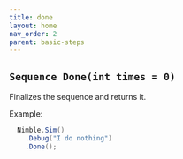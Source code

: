 ```yaml
---
title: done
layout: home
nav_order: 2
parent: basic-steps
---
```


## `Sequence Done(int times = 0)`

Finalizes the sequence and returns it.

Example:

```csharp
  Nimble.Sim()
    .Debug("I do nothing")
    .Done();
```